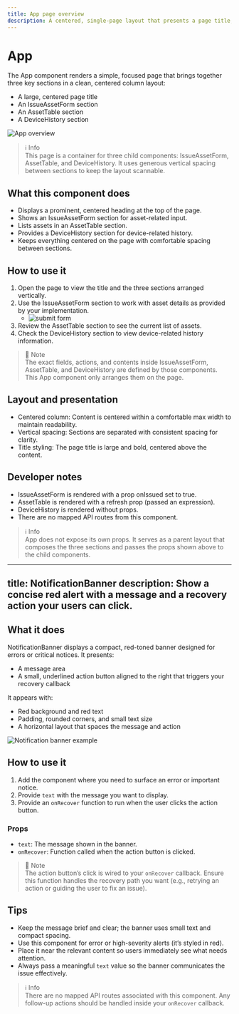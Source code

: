 ```yaml
---
title: App page overview
description: A centered, single-page layout that presents a page title, an issue form section, an assets table, and device history.
---
```


# App

The App component renders a simple, focused page that brings together three key sections in a clean, centered column layout:
- A large, centered page title
- An IssueAssetForm section
- An AssetTable section
- A DeviceHistory section

![App overview](app-overview.png)

> ℹ️ Info  
> This page is a container for three child components: IssueAssetForm, AssetTable, and DeviceHistory. It uses generous vertical spacing between sections to keep the layout scannable.

## What this component does

- Displays a prominent, centered heading at the top of the page.
- Shows an IssueAssetForm section for asset-related input.
- Lists assets in an AssetTable section.
- Provides a DeviceHistory section for device-related history.
- Keeps everything centered on the page with comfortable spacing between sections.

## How to use it

1. Open the page to view the title and the three sections arranged vertically.
2. Use the IssueAssetForm section to work with asset details as provided by your implementation.
   - ![submit form](submit-form.png)
3. Review the AssetTable section to see the current list of assets.
4. Check the DeviceHistory section to view device-related history information.

> 📘 Note  
> The exact fields, actions, and contents inside IssueAssetForm, AssetTable, and DeviceHistory are defined by those components. This App component only arranges them on the page.

## Layout and presentation

- Centered column: Content is centered within a comfortable max width to maintain readability.
- Vertical spacing: Sections are separated with consistent spacing for clarity.
- Title styling: The page title is large and bold, centered above the content.

## Developer notes

- IssueAssetForm is rendered with a prop onIssued set to true.
- AssetTable is rendered with a refresh prop (passed an expression).
- DeviceHistory is rendered without props.
- There are no mapped API routes from this component.

> ℹ️ Info  
> App does not expose its own props. It serves as a parent layout that composes the three sections and passes the props shown above to the child components.

---
title: NotificationBanner
description: Show a concise red alert with a message and a recovery action your users can click.
---

## What it does

NotificationBanner displays a compact, red-toned banner designed for errors or critical notices. It presents:

- A message area
- A small, underlined action button aligned to the right that triggers your recovery callback

It appears with:
- Red background and red text
- Padding, rounded corners, and small text size
- A horizontal layout that spaces the message and action

![Notification banner example](notification-banner.png)

## How to use it

1. Add the component where you need to surface an error or important notice.
2. Provide `text` with the message you want to display.
3. Provide an `onRecover` function to run when the user clicks the action button.

### Props

- `text`: The message shown in the banner.
- `onRecover`: Function called when the action button is clicked.

> 📘 Note  
> The action button’s click is wired to your `onRecover` callback. Ensure this function handles the recovery path you want (e.g., retrying an action or guiding the user to fix an issue).

## Tips

- Keep the message brief and clear; the banner uses small text and compact spacing.
- Use this component for error or high-severity alerts (it’s styled in red).
- Place it near the relevant content so users immediately see what needs attention.
- Always pass a meaningful `text` value so the banner communicates the issue effectively.

> ℹ️ Info  
> There are no mapped API routes associated with this component. Any follow-up actions should be handled inside your `onRecover` callback.